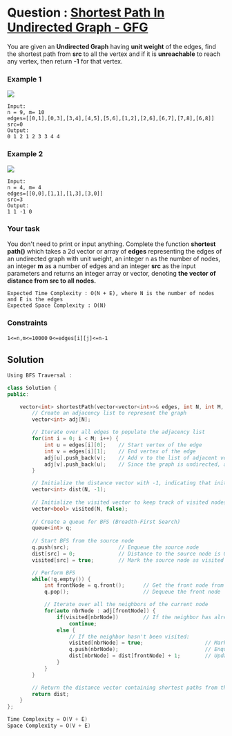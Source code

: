 # Question : [Shortest Path In Undirected Graph - GFG](https://www.geeksforgeeks.org/problems/shortest-path-in-undirected-graph-having-unit-distance/1)

You are given an **Undirected Graph** having **unit weight** of the edges, find the shortest path from **src** to all the vertex and if it is **unreachable** to reach any vertex, then return **-1** for that vertex.

### Example 1
![](https://media.geeksforgeeks.org/img-practice/prod/addEditProblem/711976/Web/Other/blobid1_1712813311.png)
```
Input:
n = 9, m= 10
edges=[[0,1],[0,3],[3,4],[4,5],[5,6],[1,2],[2,6],[6,7],[7,8],[6,8]] 
src=0
Output:
0 1 2 1 2 3 3 4 4
```

### Example 2
![](https://media.geeksforgeeks.org/img-practice/prod/addEditProblem/711976/Web/Other/blobid3_1712814761.png)
```
Input:
n = 4, m= 4
edges=[[0,0],[1,1],[1,3],[3,0]] 
src=3
Output:
1 1 -1 0
```

### Your task
You don't need to print or input anything. Complete the function **shortest path()** which takes a 2d vector or array of **edges** representing the edges of an undirected graph with unit weight, an integer n as the number of nodes, an integer **m** as a number of edges and an integer **src** as the input parameters and returns an integer array or vector, denoting **the vector of distance from src to all nodes.**

```
Expected Time Complexity : O(N + E), where N is the number of nodes and E is the edges
Expected Space Complexity : O(N)
```

### Constraints
`1<=n,m<=10000`
`0<=edges[i][j]<=n-1`

## Solution

```Cpp
Using BFS Traversal :

class Solution {
public:

    vector<int> shortestPath(vector<vector<int>>& edges, int N, int M, int src) {
        // Create an adjacency list to represent the graph
        vector<int> adj[N];

        // Iterate over all edges to populate the adjacency list
        for(int i = 0; i < M; i++) {
            int u = edges[i][0];    // Start vertex of the edge
            int v = edges[i][1];    // End vertex of the edge
            adj[u].push_back(v);    // Add v to the list of adjacent vertices of u
            adj[v].push_back(u);    // Since the graph is undirected, add u to the list of adjacent vertices of v
        }

        // Initialize the distance vector with -1, indicating that initially, all nodes are unreachable
        vector<int> dist(N, -1);
        
        // Initialize the visited vector to keep track of visited nodes
        vector<bool> visited(N, false);
        
        // Create a queue for BFS (Breadth-First Search)
        queue<int> q;
        
        // Start BFS from the source node
        q.push(src);                // Enqueue the source node
        dist[src] = 0;              // Distance to the source node is 0
        visited[src] = true;        // Mark the source node as visited

        // Perform BFS
        while(!q.empty()) {
            int frontNode = q.front();      // Get the front node from the queue
            q.pop();                        // Dequeue the front node

            // Iterate over all the neighbors of the current node
            for(auto nbrNode : adj[frontNode]) {
                if(visited[nbrNode])        // If the neighbor has already been visited, skip it
                    continue;
                else {
                    // If the neighbor hasn't been visited:
                    visited[nbrNode] = true;                    // Mark it as visited
                    q.push(nbrNode);                            // Enqueue the neighbor
                    dist[nbrNode] = dist[frontNode] + 1;        // Update the distance to this neighbor
                }
            }
        }

        // Return the distance vector containing shortest paths from the source to all nodes
        return dist;
    }
};

Time Complexity = O(V + E)
Space Complexity = O(V + E)
```